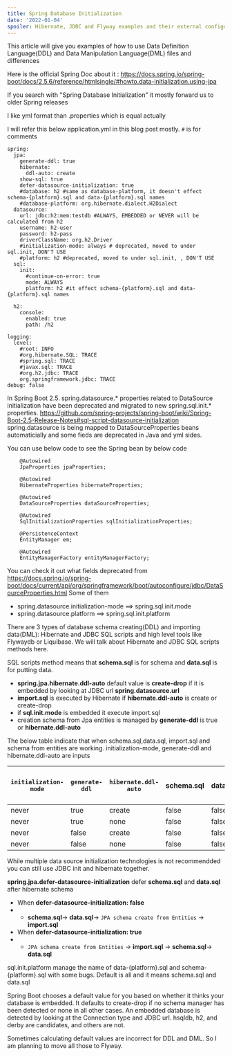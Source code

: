 ```yaml
---
title: Spring Database Initialization
date: '2022-01-04'
spoiler: Hibernate, JDBC and Flyway examples and their external configurations
---
```


This article will give you examples of how to use Data Definition Language(DDL) and Data Manipulation Language(DML) files and differences

Here is the official Spring Doc about it : https://docs.spring.io/spring-boot/docs/2.5.6/reference/htmlsingle/#howto.data-initialization.using-jpa

If you search with "Spring Database Initialization" it mostly forward us to older Spring releases

I like yml format than .properties which is equal actually

I will refer this below application.yml in this blog post mostly.
``#`` is for comments
````
spring:
  jpa:
    generate-ddl: true
    hibernate:
      ddl-auto: create
    show-sql: true
    defer-datasource-initialization: true
    #database: h2 #same as database-platform, it doesn't effect schema-{platform}.sql and data-{platform}.sql names
    #database-platform: org.hibernate.dialect.H2Dialect
  datasource:
    url: jdbc:h2:mem:testdb #ALWAYS, EMBEDDED or NEVER will be calculated from h2
    username: h2-user
    password: h2-pass
    driverClassName: org.h2.Driver
    #initialization-mode: always # deprecated, moved to under sql.init, DON'T USE
    #platform: h2 #deprecated, moved to under sql.init, , DON'T USE
  sql:
    init:
      #continue-on-error: true
      mode: ALWAYS
      platform: h2 #it effect schema-{platform}.sql and data-{platform}.sql names

  h2:
    console:
      enabled: true
      path: /h2

logging:
  level:
    #root: INFO
    #org.hibernate.SQL: TRACE
    #spring.sql: TRACE
    #javax.sql: TRACE
    #org.h2.jdbc: TRACE
    org.springframework.jdbc: TRACE
debug: false

````

In Spring Boot 2.5. spring.datasource.* properties related to DataSource initialization have been deprecated and migrated to new spring.sql.init.* properties. https://github.com/spring-projects/spring-boot/wiki/Spring-Boot-2.5-Release-Notes#sql-script-datasource-initialization
spring.datasource is being mapped to DataSourceProperties beans automaticially and some fieds are deprecated in Java and yml sides.

You can use below code to see the Spring bean by below code
````
    @Autowired
    JpaProperties jpaProperties;

    @Autowired
    HibernateProperties hibernateProperties;

    @Autowired
    DataSourceProperties dataSourceProperties;

    @Autowired
    SqlInitializationProperties sqlInitializationProperties;

    @PersistenceContext
    EntityManager em;

    @Autowired
    EntityManagerFactory entityManagerFactory;
````

You can check it out what fields deprecated from https://docs.spring.io/spring-boot/docs/current/api/org/springframework/boot/autoconfigure/jdbc/DataSourceProperties.html
Some of them
- spring.datasource.initialization-mode ==> spring.sql.init.mode
- spring.datasource.platform ==> spring.sql.init.platform

There are 3 types of database schema creating(DDL) and importing data(DML): Hibernate and JDBC SQL scripts and high level tools like Flywaydb or Liquibase. We will talk about Hibernate and JDBC SQL scripts methods here.

SQL scripts method means that **schema.sql** is for schema and **data.sql** is for putting data. 

- **spring.jpa.hibernate.ddl-auto** default value is **create-drop** if it is embedded by looking at JDBC url **spring.datasource.url**   
- **import.sql** is executed by Hibernate if **hibernate.ddl-auto** is create or create-drop
- if **sql.init.mode** is embedded it execute import.sql
- creation schema from Jpa entities is managed by **generate-ddl** is true or **hibernate.ddl-auto** 
  
The below table indicate that when schema.sql,data.sql, import.sql and schema from entities are working.
initialization-mode, generate-ddl and hibernate.ddl-auto are inputs

| ``initialization-mode`` | ``generate-ddl`` | ``hibernate.ddl-auto`` | schema.sql | data.sql | create schema from entities | import.sql |
| ----------------------- | ---------------- | ---------------------- | ---------- | -------- | --------------------------- | ---------- |
| never                   | true             | create                 | false      | false    | true                        | true       |
| never                   | true             | none                   | false      | false    | true                        | false      |
| never                   | false            | create                 | false      | false    | true                        | true       |
| never                   | false            | none                   | false      | false    | false                       | false      |

While multiple data source initialization technologies is not recommendded you can still use JDBC init and hibernate together.

**spring.jpa.defer-datasource-initialization** defer **schema.sql** and **data.sql** after hibernate schema
- When **defer-datasource-initialization: false**
- - **schema.sql**-> **data.sql**-> ``JPA schema create from Entities`` -> **import.sql**
- When **defer-datasource-initialization: true**
- - ``JPA schema create from Entities`` -> **import.sql** -> **schema.sql**-> **data.sql**


sql.init.platform manage the name of data-{platform}.sql and schema-{platform}.sql with some bugs. Default is all and it means schema.sql and data.sql

Spring Boot chooses a default value for you based on whether it thinks your database is embedded. It defaults to create-drop if no schema manager has been detected or none in all other cases. An embedded database is detected by looking at the Connection type and JDBC url. hsqldb, h2, and derby are candidates, and others are not. 

Sometimes calculating default values are incorrect for DDL and DML. So I am planning to move all those to Flyway.